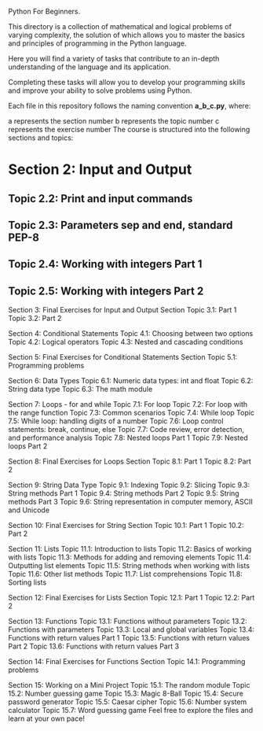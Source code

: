 Python For Beginners.

This directory is a collection of mathematical and logical problems of varying complexity, the solution of which allows you to master the basics and principles of programming in the Python language. 

Here you will find a variety of tasks that contribute to an in-depth understanding of the language and its application. 

Completing these tasks will allow you to develop your programming skills and improve your ability to solve problems using Python.

Each file in this repository follows the naming convention <b>a_b_c.py</b>, where:

a represents the section number
b represents the topic number
c represents the exercise number
The course is structured into the following sections and topics:

# Section 2: Input and Output
## Topic 2.2: Print and input commands
## Topic 2.3: Parameters sep and end, standard PEP-8
## Topic 2.4: Working with integers Part 1
## Topic 2.5: Working with integers Part 2

Section 3: Final Exercises for Input and Output Section
Topic 3.1: Part 1
Topic 3.2: Part 2

Section 4: Conditional Statements
Topic 4.1: Choosing between two options
Topic 4.2: Logical operators
Topic 4.3: Nested and cascading conditions

Section 5: Final Exercises for Conditional Statements Section
Topic 5.1: Programming problems

Section 6: Data Types
Topic 6.1: Numeric data types: int and float
Topic 6.2: String data type
Topic 6.3: The math module

Section 7: Loops - for and while
Topic 7.1: For loop
Topic 7.2: For loop with the range function
Topic 7.3: Common scenarios
Topic 7.4: While loop
Topic 7.5: While loop: handling digits of a number
Topic 7.6: Loop control statements: break, continue, else
Topic 7.7: Code review, error detection, and performance analysis
Topic 7.8: Nested loops Part 1
Topic 7.9: Nested loops Part 2

Section 8: Final Exercises for Loops Section
Topic 8.1: Part 1
Topic 8.2: Part 2

Section 9: String Data Type
Topic 9.1: Indexing
Topic 9.2: Slicing
Topic 9.3: String methods Part 1
Topic 9.4: String methods Part 2
Topic 9.5: String methods Part 3
Topic 9.6: String representation in computer memory, ASCII and Unicode

Section 10: Final Exercises for String Section
Topic 10.1: Part 1
Topic 10.2: Part 2

Section 11: Lists
Topic 11.1: Introduction to lists
Topic 11.2: Basics of working with lists
Topic 11.3: Methods for adding and removing elements
Topic 11.4: Outputting list elements
Topic 11.5: String methods when working with lists
Topic 11.6: Other list methods
Topic 11.7: List comprehensions
Topic 11.8: Sorting lists

Section 12: Final Exercises for Lists Section
Topic 12.1: Part 1
Topic 12.2: Part 2

Section 13: Functions
Topic 13.1: Functions without parameters
Topic 13.2: Functions with parameters
Topic 13.3: Local and global variables
Topic 13.4: Functions with return values Part 1
Topic 13.5: Functions with return values Part 2
Topic 13.6: Functions with return values Part 3

Section 14: Final Exercises for Functions Section
Topic 14.1: Programming problems

Section 15: Working on a Mini Project
Topic 15.1: The random module
Topic 15.2: Number guessing game
Topic 15.3: Magic 8-Ball
Topic 15.4: Secure password generator
Topic 15.5: Caesar cipher
Topic 15.6: Number system calculator
Topic 15.7: Word guessing game
Feel free to explore the files and learn at your own pace!
